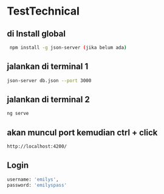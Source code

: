 # TestTechnical

## di Install global
``` bash
 npm install -g json-server (jika belum ada)

```

## jalankan di terminal 1

``` bash
json-server db.json --port 3000
```

## jalankan di terminal 2
``` bash
ng serve
```

## akan muncul port kemudian ctrl + click
``` bash
http://localhost:4200/
```

## Login
``` bash
username: 'emilys',
password: 'emilyspass'
```